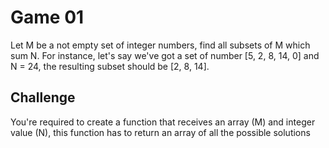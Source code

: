 # Game 01

Let M be a not empty set of integer numbers, find all subsets of M which sum N.
For instance, let's say we've got a set of number [5, 2, 8, 14, 0] and N = 24, the resulting subset should be [2, 8, 14].

## Challenge
You're required to create a function that receives an array (M) and integer value (N), this function has to return an array of all the possible solutions